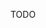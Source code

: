 <!-- --- title: MKCOL Method -->
<!-- --- method: MKCOL -->
<!-- --- type: method -->
<!-- --- method_properties: idempotent -->

TODO

